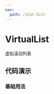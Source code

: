 ```yaml
---
nav:
  path: /iCat-Gist
---
```


# VirtualList

虚拟滚动列表

## 代码演示

### 基础用法

<code src="./examples/basic.tsx" />

